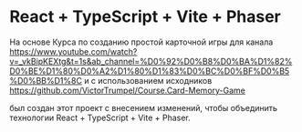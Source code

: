# React + TypeScript + Vite + Phaser

На основе Курса по созданию простой карточной игры для канала https://www.youtube.com/watch?v=_vkBipKEXtg&t=1s&ab_channel=%D0%92%D0%B8%D0%BA%D1%82%D0%BE%D1%80%D0%A2%D1%80%D1%83%D0%BC%D0%BF%D0%B5%D0%BB%D1%8C
и с использованием исходников https://github.com/VictorTrumpel/Course.Card-Memory-Game
 
был создан этот проект с внесением изменений, чтобы объединить технологии React + TypeScript + Vite + Phaser.
